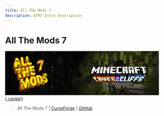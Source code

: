 ```yaml
---
title: All The Mods 7
description: ATM7 Intro Description
---
```


# All The Mods 7

[![](img/atm7Logo.jpg){.center}](https://www.curseforge.com/minecraft/modpacks/all-the-mods-7)

> All The Mods 7 | [CurseForge](https://legacy.curseforge.com/minecraft/modpacks/all-the-mods-7) | [GitHub](https://github.com/AllTheMods/ATM-7)
